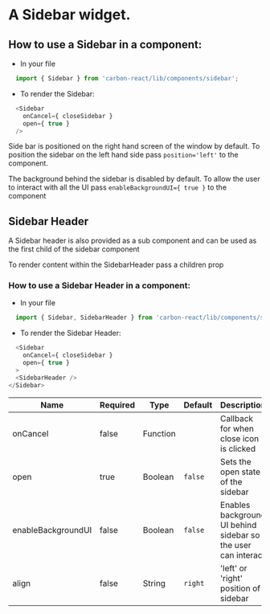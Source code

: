 # A Sidebar widget.

## How to use a Sidebar in a component:

* In your file

```javascript
  import { Sidebar } from 'carbon-react/lib/components/sidebar';
```

* To render the Sidebar:

```javascript
  <Sidebar
    onCancel={ closeSidebar }
    open={ true }
  />
```

Side bar is positioned on the right hand screen of the window by default.
To position the sidebar on the left hand side pass `position='left'` to the component.

The background behind the sidebar is disabled by default. To allow the user to interact
with all the UI pass `enableBackgroundUI={ true }` to the component

## Sidebar Header

A Sidebar header is also provided as a sub component and can be used as the first child
of the sidebar component

To render content within the SidebarHeader pass a children prop

### How to use a Sidebar Header in a component:

* In your file

```javascript
  import { Sidebar, SidebarHeader } from 'carbon-react/lib/components/sidebar';
```

* To render the Sidebar Header:

```javascript
  <Sidebar
    onCancel={ closeSidebar }
    open={ true }
  >
  <SidebarHeader />
</Sidebar>
```

| Name               | Required    | Type           | Default       | Description   |
| -------------      | ----------- | -------------  | ------------- | ------------- |
| onCancel           | false       | Function       |               | Callback for when close icon is clicked |
| open               | true        | Boolean        | `false`       | Sets the open state of the sidebar      |
| enableBackgroundUI | false       | Boolean        | `false`       | Enables background UI behind sidebar so the user can interact    |
| align              | false       | String         | `right`       | 'left' or 'right' position of sidebar   |
